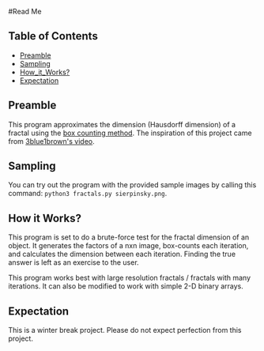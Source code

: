 #Read Me

## Table of Contents  
+ [Preamble](#Preamble)
+ [Sampling](#Sampling)
+ [How_it_Works?](#How_it_Works?)
+ [Expectation](#Expectation)

<a name="Preamble"/>

## Preamble
This program approximates the dimension (Hausdorff dimension) of a fractal using the [box counting method](https://en.wikipedia.org/wiki/List_of_fractals_by_Hausdorff_dimension).
The inspiration of this project came from [3blue1brown's video](https://www.youtube.com/watch?v=gB9n2gHsHN4).

<a name="Sampling"/>

## Sampling
You can try out the program with the provided sample images by calling this command: `python3 fractals.py sierpinsky.png`. 

<a name="How it Works?"/>

## How it Works?
This program is set to do a brute-force test for the fractal dimension of an object. It generates the factors of a nxn image, box-counts each iteration, and calculates the dimension between each iteration. Finding the true answer is left as an exercise to the user.

This program works best with large resolution fractals / fractals with many iterations. It can also be modified to work with simple 2-D binary arrays.

<a name="Expectation"/>

## Expectation
This is a winter break project. Please do not expect perfection from this project.
